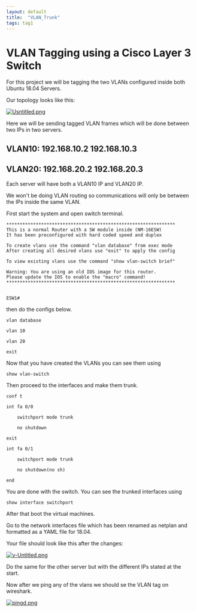 ```yaml
---
layout: default
title:  "VLAN_Trunk"
tags: tag1
---
```




# VLAN Tagging using a Cisco Layer 3 Switch

For this project we will be tagging the two VLANs configured inside both Ubuntu 18.04 Servers.

Our topology looks like this:

[![Usntitled.png](https://i.postimg.cc/3xNTKb5n/Usntitled.png)](https://postimg.cc/GHWNKKpy)

Here we will be sending tagged VLAN frames which will be done between two IPs in two servers.

## VLAN10: 192.168.10.2 192.168.10.3

## VLAN20: 192.168.20.2 192.168.20.3

Each server will have both a VLAN10 IP and VLAN20 IP.

We won't be doing VLAN routing so communications will only be between the IPs inside the same VLAN.

First start the system and open switch terminal.

```
***************************************************************
This is a normal Router with a SW module inside (NM-16ESW)
It has been preconfigured with hard coded speed and duplex

To create vlans use the command "vlan database" from exec mode
After creating all desired vlans use "exit" to apply the config

To view existing vlans use the command "show vlan-switch brief"

Warning: You are using an old IOS image for this router.
Please update the IOS to enable the "macro" command!
***************************************************************


ESW1#

```
then do the configs below.

`
vlan database
`

```
vlan 10

vlan 20
```

`
exit
`

Now that you have created the VLANs you can see them using 

`
show vlan-switch
`

Then proceed to the interfaces and make them trunk.

`
conf t 
`

```
int fa 0/0

	switchport mode trunk
  
	no shutdown
  
exit
```

```
int fa 0/1

	switchport mode trunk
  
	no shutdown(no sh)
```

`end
`

You are done with the switch. You can see the trunked interfaces using

`
show interface switchport
`

After that boot the virtual machines.

Go to the network interfaces file which has been renamed as netplan and formatted as a YAML file for 18.04.

Your file should look like this after the changes:


[![v-Untitled.png](https://i.postimg.cc/5tdJJLPN/v-Untitled.png)](https://postimg.cc/VJRpBrQ3)

Do the same for the other server but with the different IPs stated at the start.

Now after we ping any of the vlans we should se the VLAN tag on wireshark.

[![pingd.png](https://i.postimg.cc/L438T9H0/pingd.png)](https://postimg.cc/4nnG4THz)






